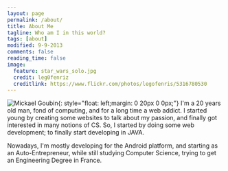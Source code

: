 ```yaml
---
layout: page
permalink: /about/
title: About Me
tagline: Who am I in this world?
tags: [about]
modified: 9-9-2013
comments: false
reading_time: false
image:
  feature: star_wars_solo.jpg
  credit: leg0fenriz
  creditlink: https://www.flickr.com/photos/legofenris/5316780530
---
```


![Mickael Goubin](http://www.gravatar.com/avatar/723f423df75097749f42716591400dc5.png?s=200){: style="float: left;margin: 0 20px 0 0px;"} I'm a 20 years old man, fond of computing, and for a long time a web addict. I started young by creating some websites to talk about my passion, and finally got interested in many notions of CS.
So, I started by doing some web development; to finally start developing in JAVA.

Nowadays, I'm mostly developing for the Android platform, and starting as an Auto-Entrepreneur, while still studying Computer Science, trying to get an Engineering Degree in France.
